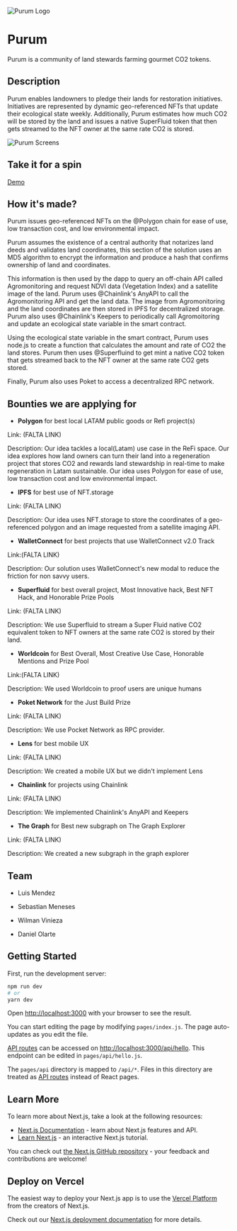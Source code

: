![Purum Logo](https://i.postimg.cc/NFRNMrWP/Purum-Logo.png)

# Purum 
Purum is a community of land stewards farming gourmet CO2 tokens. 

## Description 
Purum enables landowners to pledge their lands for restoration initiatives. Initiatives are represented by dynamic geo-referenced NFTs that update their ecological state weekly. Additionally, Purum estimates how much CO2 will be stored by the land and issues a native SuperFluid token that then gets streamed to the NFT owner at the same rate CO2 is stored.

![Purum Screens](https://i.postimg.cc/W305XkX6/Cover.png)

## Take it for a spin

[Demo](https://purum.vercel.app/)

## How it's made?
Purum issues geo-referenced NFTs on the @Polygon chain for ease of use, low transaction cost, and low environmental impact. 

Purum assumes the existence of a central authority that notarizes land deeds and validates land coordinates, this section of the solution uses an MD5 algorithm to encrypt the information and produce a hash that confirms ownership of land and coordinates. 

This information is then used by the dapp to query an off-chain API called Agromonitoring and request NDVI data (Vegetation Index) and a satellite image of the land. Purum uses @Chainlink's AnyAPI to call the Agromonitoring API and get the land data. The image from Agromonitoring and the land coordinates are then stored in IPFS for decentralized storage. Purum also uses @Chainlink's Keepers to periodically call Agromoitoring and update an ecological state variable in the smart contract. 

Using the ecological state variable in the smart contract, Purum uses node.js to create a function that calculates the amount and rate of CO2 the land stores. Purum then uses @Superfluind to get mint a native CO2 token that gets streamed back to the NFT owner at the same rate CO2 gets stored. 

Finally, Purum also uses Poket to access a decentralized RPC network.

## Bounties we are applying for

- **Polygon** for best local LATAM public goods or Refi project(s) 

Link: (FALTA LINK)

Description: Our idea tackles a local(Latam) use case in the ReFi space. Our idea explores how land owners can turn their land into a regeneration project that stores CO2 and rewards land stewardship in real-time to make regeneration in Latam sustainable. Our idea uses Polygon for ease of use, low transaction cost and low environmental impact. 

- **IPFS** for best use of NFT.storage

Link: (FALTA LINK)

Description: Our idea uses NFT.storage to store the coordinates of a geo-referenced polygon and an image requested from a satellite imaging API.

- **WalletConnect** for best projects that use WalletConnect v2.0 Track

Link:(FALTA LINK)

Description: Our solution uses WalletConnect's new modal to reduce the friction for non savvy users.

- **Superfluid** for best overall project, Most Innovative hack, Best NFT Hack, and Honorable Prize Pools

Link: (FALTA LINK)

Description: We use Superfluid to stream a Super Fluid native CO2 equivalent token to NFT owners at the same rate CO2 is stored by their land. 

- **Worldcoin** for Best Overall, Most Creative Use Case, Honorable Mentions and Prize Pool

Link:(FALTA LINK)

Description: We used Worldcoin to proof users are unique humans

- **Poket Network** for the Just Build Prize

Link: (FALTA LINK)

Description: We use Pocket Network as RPC provider. 

- **Lens** for best mobile UX

Link: (FALTA LINK)

Description: We created a mobile UX but we didn't implement Lens

- **Chainlink** for projects using Chainlink

Link: (FALTA LINK)

Description: We implemented Chainlink's AnyAPI and Keepers

- **The Graph**  for Best new subgraph on The Graph Explorer

Link: (FALTA LINK)

Description: We created a new subgraph in the graph explorer


## Team
- Luis Mendez

- Sebastian Meneses 

- Wilman Vinieza

- Daniel Olarte



## Getting Started

First, run the development server:

```bash
npm run dev
# or
yarn dev
```

Open [http://localhost:3000](http://localhost:3000) with your browser to see the result.

You can start editing the page by modifying `pages/index.js`. The page auto-updates as you edit the file.

[API routes](https://nextjs.org/docs/api-routes/introduction) can be accessed on [http://localhost:3000/api/hello](http://localhost:3000/api/hello). This endpoint can be edited in `pages/api/hello.js`.

The `pages/api` directory is mapped to `/api/*`. Files in this directory are treated as [API routes](https://nextjs.org/docs/api-routes/introduction) instead of React pages.

## Learn More

To learn more about Next.js, take a look at the following resources:

- [Next.js Documentation](https://nextjs.org/docs) - learn about Next.js features and API.
- [Learn Next.js](https://nextjs.org/learn) - an interactive Next.js tutorial.

You can check out [the Next.js GitHub repository](https://github.com/vercel/next.js/) - your feedback and contributions are welcome!

## Deploy on Vercel

The easiest way to deploy your Next.js app is to use the [Vercel Platform](https://vercel.com/new?utm_medium=default-template&filter=next.js&utm_source=create-next-app&utm_campaign=create-next-app-readme) from the creators of Next.js.

Check out our [Next.js deployment documentation](https://nextjs.org/docs/deployment) for more details.

